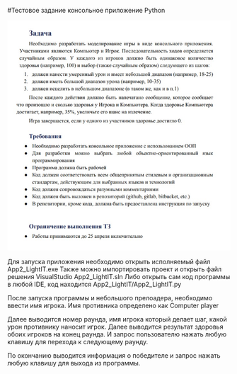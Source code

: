 #Тестовое задание консольное приложение Python

![Условия задания:](readme/Task.jpg)

Для запуска приложения необходимо открыть исполняемый файл App2_LightIT.exe
Также можно импортировать проект и открыть файл решения VisualStudio App2_LightIT.sln
Либо открыть сам код программы в любой IDE, код находится App2_LightIT/App2_LightIT.py

После запуска программы и небольшого прелоадера, необходимо ввести имя игрока.
Имя противника определено как Computer player

Далее выводится номер раунда, имя игрока который делает шаг, какой урон противнику наносит игрок.
Далее выводится результат здоровья обоих игроков на конец раунда.
И запрос пользователю нажать любую клавишу для перехода к следующему раунду.

По окончанию выводится информация о победителе и запрос нажать любую клавишу для выхода из программы.
